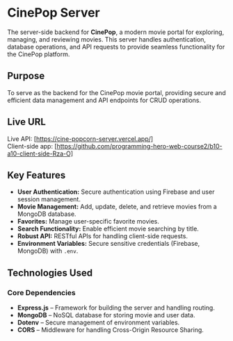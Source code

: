 # CinePop Server

The server-side backend for **CinePop**, a modern movie portal for exploring, managing, and reviewing movies. This server handles authentication, database operations, and API requests to provide seamless functionality for the CinePop platform.

## Purpose

To serve as the backend for the CinePop movie portal, providing secure and efficient data management and API endpoints for CRUD operations.

## Live URL

Live API: [https://cine-popcorn-server.vercel.app/]  
Client-side app: [https://github.com/programming-hero-web-course2/b10-a10-client-side-Rza-O]

## Key Features

- **User Authentication:** Secure authentication using Firebase and user session management.
- **Movie Management:** Add, update, delete, and retrieve movies from a MongoDB database.
- **Favorites:** Manage user-specific favorite movies.
- **Search Functionality:** Enable efficient movie searching by title.
- **Robust API:** RESTful APIs for handling client-side requests.
- **Environment Variables:** Secure sensitive credentials (Firebase, MongoDB) with `.env`.

## Technologies Used

### Core Dependencies

- **Express.js** – Framework for building the server and handling routing.
- **MongoDB** – NoSQL database for storing movie and user data.
- **Dotenv** – Secure management of environment variables.
- **CORS** – Middleware for handling Cross-Origin Resource Sharing.